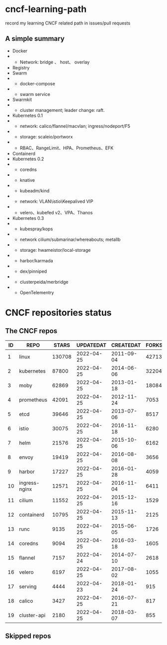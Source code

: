 # cncf-learning-path
record my learning CNCF related path in issues/pull requests

## A simple summary
- Docker
- - Network: bridge 、 host、 overlay
- Registry
- Swarm
- - docker-compose
- - swarm service
- Swarmkit
- - cluster management; leader change: raft.
- Kubernetes 0.1
- - network: calico/flannel/macvlan; ingress/nodeport/F5
- - storage: scaleio/portworx
- - RBAC、RangeLimit、HPA、Prometheus、EFK
- Containerd
- Kubernetes 0.2
- - coredns
- - knative
- - kubeadm/kind
- - network: VLAN\istio\Keepalived VIP
- - velero、kubefed v2、VPA、Thanos
- Kubernetes 0.3
- - kubespray/kops
- - network cilium/submarinar/whereabouts; metallb
- - storage: hwameistor/local-storage
- - harbor/karmada
- - dex/pinniped
- - clusterpeida/merbridge
- - OpenTelementry

# CNCF repositories status
<!--START_SECTION:github_repos-->
## The CNCF repos
| ID |     REPO      | STARS  | UPDATEDAT  | CREATEDAT  | FORKSCOUNT |
|----|---------------|--------|------------|------------|------------|
|  1 | linux         | 130708 | 2022-04-25 | 2011-09-04 |      42713 |
|  2 | kubernetes    |  87800 | 2022-04-25 | 2014-06-06 |      32204 |
|  3 | moby          |  62869 | 2022-04-25 | 2013-01-18 |      18084 |
|  4 | prometheus    |  42091 | 2022-04-25 | 2012-11-24 |       7053 |
|  5 | etcd          |  39646 | 2022-04-25 | 2013-07-06 |       8517 |
|  6 | istio         |  30075 | 2022-04-25 | 2016-11-18 |       6280 |
|  7 | helm          |  21576 | 2022-04-25 | 2015-10-06 |       6162 |
|  8 | envoy         |  19419 | 2022-04-25 | 2016-08-08 |       3656 |
|  9 | harbor        |  17227 | 2022-04-25 | 2016-01-28 |       4059 |
| 10 | ingress-nginx |  12571 | 2022-04-25 | 2016-11-04 |       6411 |
| 11 | cilium        |  11552 | 2022-04-25 | 2015-12-16 |       1529 |
| 12 | containerd    |  10795 | 2022-04-25 | 2015-11-13 |       2125 |
| 13 | runc          |   9135 | 2022-04-25 | 2015-06-05 |       1726 |
| 14 | coredns       |   9094 | 2022-04-25 | 2016-03-18 |       1605 |
| 15 | flannel       |   7157 | 2022-04-24 | 2014-07-10 |       2618 |
| 16 | velero        |   6197 | 2022-04-25 | 2017-08-02 |       1055 |
| 17 | serving       |   4444 | 2022-04-23 | 2018-01-24 |        915 |
| 18 | calico        |   3427 | 2022-04-25 | 2016-07-21 |        817 |
| 19 | cluster-api   |   2180 | 2022-04-25 | 2018-03-07 |        855 |



## Skipped repos
<!--END_SECTION:github_repos-->
